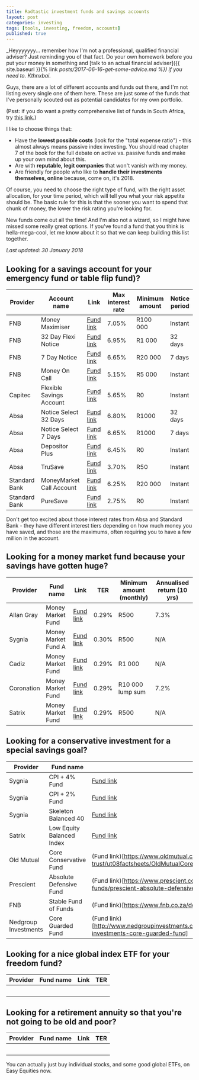 ```yaml
---
title: Radtastic investment funds and savings accounts
layout: post
categories: investing
tags: [tools, investing, freedom, accounts]
published: true
---
```

_Heyyyyyyy... remember how I'm not a professional, qualified financial adviser? Just reminding you of that fact. Do your own homework before you put your money in something and [talk to an actual financial adviser]({{ site.baseurl }}{% link _posts/2017-06-16-get-some-advice.md %}) if you need to. Kthnxbai._

Guys, there are a lot of different accounts and funds out there, and I'm not listing every single one of them here. These are just some of the funds that I've personally scouted out as potential candidates for my own portfolio.

(Psst: if you do want a pretty comprehensive list of funds in South Africa, try [this link.](http://www.fundsdata.co.za/navs/default.htm))

I like to choose things that:
- Have the **lowest possible costs** (look for the "total expense ratio") - this almost always means passive index investing. You should read chapter 7 of the book for the full debate on active vs. passive funds and make up your own mind about this.
- Are with **reputable, legit companies** that won't vanish with my money.
- Are friendly for people who like to **handle their investments themselves, online** because, come on, it's 2018.

Of course, you need to choose the right type of fund, with the right asset allocation, for your time period, which will tell you what your risk appetite should be. The basic rule for this is that the sooner you want to spend that chunk of money, the lower the risk rating you're looking for.

New funds come out all the time! And I'm also not a wizard, so I might have missed some really great options. If you've found a fund that you think is hella-mega-cool, let me know about it so that we can keep building this list together.

_Last updated: 30 January 2018_

## Looking for a savings account for your emergency fund or table flip fund)?

| Provider | Account name | Link | Max interest rate | Minimum amount | Notice period |
|----------------|---------------------|-----------------|----------------|-----------|-------------|
| FNB | Money Maximiser | [Fund link](https://www.fnb.co.za/invest/money-maximiser.html) | 7.05% | R100 000 | Instant |
| FNB | 32 Day Flexi Notice | [Fund link](https://www.fnb.co.za/invest/32-day-flexi-notice.html) | 6.95% | R1 000 | 32 days |
| FNB | 7 Day Notice | [Fund link](https://www.fnb.co.za/invest/7-day-notice-deposit.html) | 6.65% | R20 000 | 7 days |
| FNB | Money On Call | [Fund link](https://www.fnb.co.za/invest/money-on-call.html) | 5.15% | R5 000 | Instant |
| Capitec | Flexible Savings Account | [Fund link](https://www.capitecbank.co.za/global-one/save/rates-and-fees) | 5.65% | R0 | Instant |
| Absa | Notice Select 32 Days | [Fund link](https://www.absa.co.za/personal/save-invest/products/notice-select/) | 6.80% | R1000 | 32 days |
| Absa | Notice Select 7 Days | [Fund link](https://www.absa.co.za/personal/save-invest/products/notice-select/) | 6.65% | R1000 | 7 days |
| Absa | Depositor Plus | [Fund link](https://www.absa.co.za/personal/save-invest/products/depositor-plus/) | 6.45% | R0 | Instant |
| Absa | TruSave | [Fund link](https://www.absa.co.za/personal/save-invest/products/absa-trusave/) | 3.70% | R50 | Instant |
| Standard Bank | MoneyMarket Call Account | [Fund link](https://www.standardbank.co.za/standardbank/Personal/Fees,-rates-%26-prices/Interest-rates/MoneyMarket-Call-Account) | 6.25% | R20 000 | Instant |
| Standard Bank | PureSave | [Fund link](https://www.standardbank.co.za/standardbank/Personal/Fees,-rates-%26-prices/Interest-rates/PureSave) | 2.75% | R0 | Instant |

Don't get too excited about those interest rates from Absa and Standard Bank - they have different interest tiers depending on how much money you have saved, and those are the maximums, often requiring you to have a few million in the account.

## Looking for a money market fund because your savings have gotten huge?
| Provider | Fund name | Link | TER | Minimum amount (monthly) | Annualised return (10 yrs) |
|----------------|---------------------|-----------------|----------------|-----------|-------------|
| Allan Gray | Money Market Fund | [Fund link](https://www.allangray.co.za/fund-pages/money-market-fund/) | 0.29% | R500 | 7.3% |
| Sygnia | Money Market Fund A | [Fund link](https://www.sygnia.co.za/docs/default-source/individuals---fund-fact-sheets/unit-trusts/2017-dec-sygnia-money-market-fund-class-a.pdf?sfvrsn=44) | 0.30% | R500 | N/A |
| Cadiz | Money Market Fund | [Fund link](http://www.cadiz.co.za/personal-investment/unit-trusts/cadiz-money-market-fund/) | 0.29% | R1 000 | N/A |
| Coronation | Money Market Fund | [Fund link](https://www.coronation.com/personal/funds/money-market/#js-overview) | 0.29% | R10 000 lump sum | 7.2% |
| Satrix | Money Market Fund | [Fund link](https://www.satrix.co.za/media/20447?inline=true) | 0.29% | R500 | N/A |

## Looking for a conservative investment for a special savings goal?
| Provider | Fund name | Link | TER |
|----------------|-------|-------|-------|
| Sygnia | CPI + 4% Fund | [Fund link](https://www.sygnia.co.za/docs/default-source/individuals---fund-fact-sheets/unit-trusts/2017-dec-sygnia-cpi-4-fund.pdf?sfvrsn=50) | 1.63% |
| Sygnia | CPI + 2% Fund | [Fund link](https://www.sygnia.co.za/docs/default-source/individuals---fund-fact-sheets/unit-trusts/2017-dec-sygnia-cpi-2-fund.pdf?sfvrsn=50) | 1.59% |
| Sygnia | Skeleton Balanced 40 | [Fund link](https://www.sygnia.co.za/docs/default-source/individuals---fund-fact-sheets/unit-trusts/2017-dec-sygnia-skeleton-balanced-40-fund.pdf?sfvrsn=52) | 0.56% |
| Satrix | Low Equity Balanced Index | [Fund link](https://www.satrix.co.za/products/product-details?id=30&TabSelection=Unit%20Trust) | 0.78% |
| Old Mutual | Core Conservative Fund | (Fund link)[https://www.oldmutual.co.za/docs/default-source/unit-trust/ut08factsheets/OldMutualCoreConservativeFund.pdf] | 0.75% |
| Prescient | Absolute Defensive Fund | (Fund link)[https://www.prescient.co.za/funds/multi-asset-funds/prescient-absolute-defensive-fund/] | N/A |
| FNB | Stable Fund of Funds | (Fund link)[https://www.fnb.co.za/downloads/unittrust/Stable_fund.pdf] | 0.85% |
| Nedgroup Investments | Core Guarded Fund | (Fund link)[http://www.nedgroupinvestments.co.za/Funds/FundDetailsPage/nedgroup-investments-core-guarded-fund] | 0.51% |

## Looking for a nice global index ETF for your freedom fund?
| Provider | Fund name | Link | TER |
|----------------|-------|-------|-------|
|  |  |  |  |
|  |  |  |  |
|  |  |  |  |
|  |  |  |  |
|  |  |  |  |

## Looking for a retirement annuity so that you're not going to be old and poor?
| Provider | Fund name | Link | TER |
|----------------|-------|-------|-------|
|  |  |  |  |
|  |  |  |  |
|  |  |  |  |
|  |  |  |  |
|  |  |  |  |

You can actually just buy individual stocks, and some good global ETFs, on Easy Equities now.

